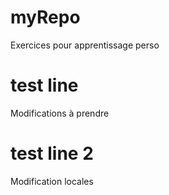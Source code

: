 # myRepo
Exercices pour apprentissage perso
# test line
Modifications à prendre

# test line 2
Modification locales
